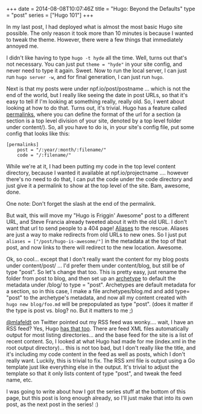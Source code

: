 +++
date = 2014-08-08T10:07:46Z
title = "Hugo: Beyond the Defaults"
type = "post"
series = ["Hugo 101"]
+++

In my last post, I had deployed what is almost the most basic Hugo site
possible.  The only reason it took more than 10 minutes is because I wanted to
tweak the theme.  However, there were a few things that immediately annoyed me.  

I didn't like having to type `hugo -t hyde` all the time.  Well, turns out
that's not necessary.  You can just put  `theme = "hyde"` in your site
config, and never need to type it again.  Sweet.  Now to run the local server, I
can just run `hugo server -w`, and for final generation, I can just run `hugo`.

Next is that my posts were under npf.io/post/postname ... which is not the end
of the world, but I really like seeing the date in post URLs, so that it's easy
to tell if I'm looking at something really, really old.  So, I went about
looking at how to do that.  Turns out, it's trivial.  Hugo has a feature called
[permalinks](http://gohugo.io/extras/permalinks), where you can define the
format of the url for a section (a section is a top level division of your site,
denoted by a top level folder under content/).  So, all you have to do is, in
your site's config file, put some config that looks like this:

	[permalinks]
		post = "/:year/:month/:filename/"
		code = "/:filename/"

While we're at it, I had been putting my code in the top level content
directory, because I wanted it available at npf.io/projectname  .... however
there's no need to do that, I can put the code under the code directory and just
give it a permalink to show at the top level of the site.  Bam, awesome, done.

One note: Don't forget the slash at the end of the permalink.

But wait, this will move my "Hugo is Friggin' Awesome" post to a different URL,
and Steve Francia already tweeted about it with the old URL.  I don't want that
url to send people to a 404 page!
[Aliases](http://gohugo.io/extras/aliases) to the rescue.  Aliases are just
a way to make redirects from old URLs to new ones.  So I just put `aliases =
["/post/hugo-is-awesome/"]` in the metadata at the top of that post, and now
links to there will redirect to the new location.  Awesome.

Ok, so cool... except that I don't really want the content for my blog posts
under content/post/ ... I'd prefer them under content/blog, but still be of type
"post".  So let's change that too.  This is pretty easy, just rename the folder
from post to blog, and then set up an
[archetype](http://gohugo.io/content/archetypes) to default the metadata
under /blog/ to type = "post".  Archetypes are default metadata for a section,
so in this case, I make a file archetypes/blog.md and add type= "post" to the
archetype's metadata, and now all my content created with `hugo new
blog/foo.md` will be prepopulated as type "post".  (does it matter if the type
is post vs. blog?  no.  But it matters to me ;)

[@mlafeldt](https://twitter.com/mlafeldt) on Twitter pointed out my RSS feed was
wonky.... wait, I have an RSS feed?  Yes, Hugo [has that
too](http://gohugo.io/templates/rss).  There are feed XML files
automatically output for most listing directories... and the base feed for the
site is a list of recent content.  So, I looked at what Hugo had made for me
(index.xml in the root output directory)... this is not too bad, but I don't
really like the title, and it's including my code content in the feed as well as
posts, which I don't really want.  Luckily, this is trivial to fix.  The RSS xml
file is output using a Go template just like everything else in the output.
It's trivial to adjust the template so that it only lists content of type
"post", and tweak the feed name, etc.

I was going to write about how I got the series stuff at the bottom of this
page, but this post is long enough already, so I'll just make that into its own
post, as the next post in the series! :)